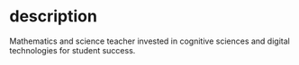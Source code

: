 # description
Mathematics and science teacher invested in cognitive sciences and digital technologies for student success.
